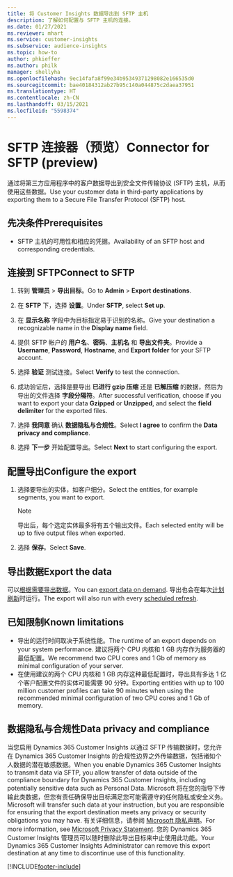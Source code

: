```yaml
---
title: 将 Customer Insights 数据导出到 SFTP 主机
description: 了解如何配置与 SFTP 主机的连接。
ms.date: 01/27/2021
ms.reviewer: mhart
ms.service: customer-insights
ms.subservice: audience-insights
ms.topic: how-to
author: phkieffer
ms.author: philk
manager: shellyha
ms.openlocfilehash: 9ec14fafa8f99e34b95349371298082e166535d0
ms.sourcegitcommit: bae40184312ab27b95c140a044875c2daea37951
ms.translationtype: HT
ms.contentlocale: zh-CN
ms.lasthandoff: 03/15/2021
ms.locfileid: "5598374"
---
```

# <a name="connector-for-sftp-preview"></a><span data-ttu-id="75d37-103">SFTP 连接器（预览）</span><span class="sxs-lookup"><span data-stu-id="75d37-103">Connector for SFTP (preview)</span></span>

<span data-ttu-id="75d37-104">通过将第三方应用程序中的客户数据导出到安全文件传输协议 (SFTP) 主机，从而使用这些数据。</span><span class="sxs-lookup"><span data-stu-id="75d37-104">Use your customer data in third-party applications by exporting them to a Secure File Transfer Protocol (SFTP) host.</span></span>

## <a name="prerequisites"></a><span data-ttu-id="75d37-105">先决条件</span><span class="sxs-lookup"><span data-stu-id="75d37-105">Prerequisites</span></span>

- <span data-ttu-id="75d37-106">SFTP 主机的可用性和相应的凭据。</span><span class="sxs-lookup"><span data-stu-id="75d37-106">Availability of an SFTP host and corresponding credentials.</span></span>

## <a name="connect-to-sftp"></a><span data-ttu-id="75d37-107">连接到 SFTP</span><span class="sxs-lookup"><span data-stu-id="75d37-107">Connect to SFTP</span></span>

1. <span data-ttu-id="75d37-108">转到 **管理员** > **导出目标**。</span><span class="sxs-lookup"><span data-stu-id="75d37-108">Go to **Admin** > **Export destinations**.</span></span>

1. <span data-ttu-id="75d37-109">在 **SFTP** 下，选择 **设置**。</span><span class="sxs-lookup"><span data-stu-id="75d37-109">Under **SFTP**, select **Set up**.</span></span>

1. <span data-ttu-id="75d37-110">在 **显示名称** 字段中为目标指定易于识别的名称。</span><span class="sxs-lookup"><span data-stu-id="75d37-110">Give your destination a recognizable name in the **Display name** field.</span></span>

1. <span data-ttu-id="75d37-111">提供 SFTP 帐户的 **用户名**、**密码**、**主机名** 和 **导出文件夹**。</span><span class="sxs-lookup"><span data-stu-id="75d37-111">Provide a **Username**, **Password**, **Hostname**, and **Export folder** for your SFTP account.</span></span>

1. <span data-ttu-id="75d37-112">选择 **验证** 测试连接。</span><span class="sxs-lookup"><span data-stu-id="75d37-112">Select **Verify** to test the connection.</span></span>

1. <span data-ttu-id="75d37-113">成功验证后，选择是要导出 **已进行 gzip 压缩** 还是 **已解压缩** 的数据，然后为导出的文件选择 **字段分隔符**。</span><span class="sxs-lookup"><span data-stu-id="75d37-113">After successful verification, choose if you want to export your data **Gzipped** or **Unzipped**, and select the **field delimiter** for the exported files.</span></span>

1. <span data-ttu-id="75d37-114">选择 **我同意** 确认 **数据隐私与合规性**。</span><span class="sxs-lookup"><span data-stu-id="75d37-114">Select **I agree** to confirm the **Data privacy and compliance**.</span></span>

1. <span data-ttu-id="75d37-115">选择 **下一步** 开始配置导出。</span><span class="sxs-lookup"><span data-stu-id="75d37-115">Select **Next** to start configuring the export.</span></span>

## <a name="configure-the-export"></a><span data-ttu-id="75d37-116">配置导出</span><span class="sxs-lookup"><span data-stu-id="75d37-116">Configure the export</span></span>

1. <span data-ttu-id="75d37-117">选择要导出的实体，如客户细分。</span><span class="sxs-lookup"><span data-stu-id="75d37-117">Select the entities, for example segments, you want to export.</span></span>

   > [!NOTE]
   > <span data-ttu-id="75d37-118">导出后，每个选定实体最多将有五个输出文件。</span><span class="sxs-lookup"><span data-stu-id="75d37-118">Each selected entity will be up to five output files when exported.</span></span> 

1. <span data-ttu-id="75d37-119">选择 **保存**。</span><span class="sxs-lookup"><span data-stu-id="75d37-119">Select **Save**.</span></span>

## <a name="export-the-data"></a><span data-ttu-id="75d37-120">导出数据</span><span class="sxs-lookup"><span data-stu-id="75d37-120">Export the data</span></span>

<span data-ttu-id="75d37-121">可以[根据需要导出数据](export-destinations.md)。</span><span class="sxs-lookup"><span data-stu-id="75d37-121">You can [export data on demand](export-destinations.md).</span></span> <span data-ttu-id="75d37-122">导出也会在每次[计划刷新](system.md#schedule-tab)时运行。</span><span class="sxs-lookup"><span data-stu-id="75d37-122">The export will also run with every [scheduled refresh](system.md#schedule-tab).</span></span>

## <a name="known-limitations"></a><span data-ttu-id="75d37-123">已知限制</span><span class="sxs-lookup"><span data-stu-id="75d37-123">Known limitations</span></span>

- <span data-ttu-id="75d37-124">导出的运行时间取决于系统性能。</span><span class="sxs-lookup"><span data-stu-id="75d37-124">The runtime of an export depends on your system performance.</span></span> <span data-ttu-id="75d37-125">建议将两个 CPU 内核和 1 GB 内存作为服务器的最低配置。</span><span class="sxs-lookup"><span data-stu-id="75d37-125">We recommend two CPU cores and 1 Gb of memory as minimal configuration of your server.</span></span> 
- <span data-ttu-id="75d37-126">在使用建议的两个 CPU 内核和 1 GB 内存这种最低配置时，导出具有多达 1 亿个客户配置文件的实体可能需要 90 分钟。</span><span class="sxs-lookup"><span data-stu-id="75d37-126">Exporting entities with up to 100 million customer profiles can take 90 minutes when using the recommended minimal configuration of two CPU cores and 1 Gb of memory.</span></span> 

## <a name="data-privacy-and-compliance"></a><span data-ttu-id="75d37-127">数据隐私与合规性</span><span class="sxs-lookup"><span data-stu-id="75d37-127">Data privacy and compliance</span></span>

<span data-ttu-id="75d37-128">当您启用 Dynamics 365 Customer Insights 以通过 SFTP 传输数据时，您允许在 Dynamics 365 Customer Insights 的合规性边界之外传输数据，包括诸如个人数据的潜在敏感数据。</span><span class="sxs-lookup"><span data-stu-id="75d37-128">When you enable Dynamics 365 Customer Insights to transmit data via SFTP, you allow transfer of data outside of the compliance boundary for Dynamics 365 Customer Insights, including potentially sensitive data such as Personal Data.</span></span> <span data-ttu-id="75d37-129">Microsoft 将在您的指导下传输此类数据，但您有责任确保导出目标满足您可能需遵守的任何隐私或安全义务。</span><span class="sxs-lookup"><span data-stu-id="75d37-129">Microsoft will transfer such data at your instruction, but you are responsible for ensuring that the export destination meets any privacy or security obligations you may have.</span></span> <span data-ttu-id="75d37-130">有关详细信息，请参阅 [Microsoft 隐私声明](https://go.microsoft.com/fwlink/?linkid=396732)。</span><span class="sxs-lookup"><span data-stu-id="75d37-130">For more information, see [Microsoft Privacy Statement](https://go.microsoft.com/fwlink/?linkid=396732).</span></span>
<span data-ttu-id="75d37-131">您的 Dynamics 365 Customer Insights 管理员可以随时删除此导出目标来中止使用此功能。</span><span class="sxs-lookup"><span data-stu-id="75d37-131">Your Dynamics 365 Customer Insights Administrator can remove this export destination at any time to discontinue use of this functionality.</span></span>


[!INCLUDE[footer-include](../includes/footer-banner.md)]